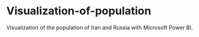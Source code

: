 # Visualization-of-population
Visualization of the population of Iran and Russia with Microsoft Power BI.
